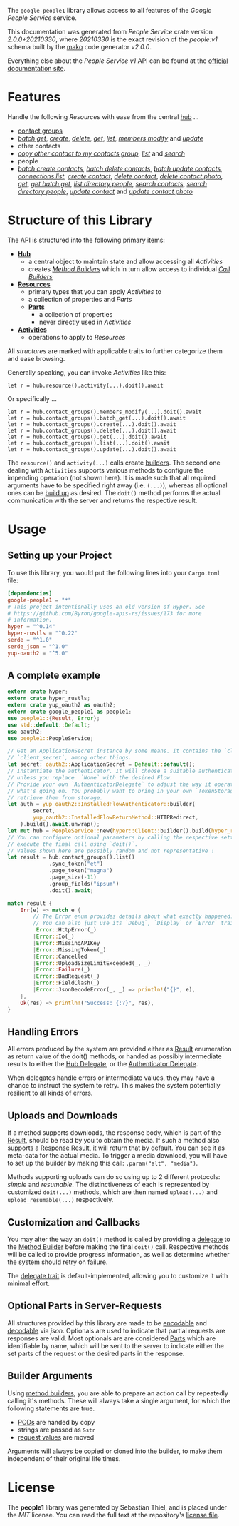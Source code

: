 <!---
DO NOT EDIT !
This file was generated automatically from 'src/mako/api/README.md.mako'
DO NOT EDIT !
-->
The `google-people1` library allows access to all features of the *Google People Service* service.

This documentation was generated from *People Service* crate version *2.0.0+20210330*, where *20210330* is the exact revision of the *people:v1* schema built by the [mako](http://www.makotemplates.org/) code generator *v2.0.0*.

Everything else about the *People Service* *v1* API can be found at the
[official documentation site](https://developers.google.com/people/).
# Features

Handle the following *Resources* with ease from the central [hub](https://docs.rs/google-people1/2.0.0+20210330/google_people1/PeopleService) ... 

* [contact groups](https://docs.rs/google-people1/2.0.0+20210330/google_people1/api::ContactGroup)
 * [*batch get*](https://docs.rs/google-people1/2.0.0+20210330/google_people1/api::ContactGroupBatchGetCall), [*create*](https://docs.rs/google-people1/2.0.0+20210330/google_people1/api::ContactGroupCreateCall), [*delete*](https://docs.rs/google-people1/2.0.0+20210330/google_people1/api::ContactGroupDeleteCall), [*get*](https://docs.rs/google-people1/2.0.0+20210330/google_people1/api::ContactGroupGetCall), [*list*](https://docs.rs/google-people1/2.0.0+20210330/google_people1/api::ContactGroupListCall), [*members modify*](https://docs.rs/google-people1/2.0.0+20210330/google_people1/api::ContactGroupMemberModifyCall) and [*update*](https://docs.rs/google-people1/2.0.0+20210330/google_people1/api::ContactGroupUpdateCall)
* other contacts
 * [*copy other contact to my contacts group*](https://docs.rs/google-people1/2.0.0+20210330/google_people1/api::OtherContactCopyOtherContactToMyContactsGroupCall), [*list*](https://docs.rs/google-people1/2.0.0+20210330/google_people1/api::OtherContactListCall) and [*search*](https://docs.rs/google-people1/2.0.0+20210330/google_people1/api::OtherContactSearchCall)
* people
 * [*batch create contacts*](https://docs.rs/google-people1/2.0.0+20210330/google_people1/api::PeopleBatchCreateContactCall), [*batch delete contacts*](https://docs.rs/google-people1/2.0.0+20210330/google_people1/api::PeopleBatchDeleteContactCall), [*batch update contacts*](https://docs.rs/google-people1/2.0.0+20210330/google_people1/api::PeopleBatchUpdateContactCall), [*connections list*](https://docs.rs/google-people1/2.0.0+20210330/google_people1/api::PeopleConnectionListCall), [*create contact*](https://docs.rs/google-people1/2.0.0+20210330/google_people1/api::PeopleCreateContactCall), [*delete contact*](https://docs.rs/google-people1/2.0.0+20210330/google_people1/api::PeopleDeleteContactCall), [*delete contact photo*](https://docs.rs/google-people1/2.0.0+20210330/google_people1/api::PeopleDeleteContactPhotoCall), [*get*](https://docs.rs/google-people1/2.0.0+20210330/google_people1/api::PeopleGetCall), [*get batch get*](https://docs.rs/google-people1/2.0.0+20210330/google_people1/api::PeopleGetBatchGetCall), [*list directory people*](https://docs.rs/google-people1/2.0.0+20210330/google_people1/api::PeopleListDirectoryPeopleCall), [*search contacts*](https://docs.rs/google-people1/2.0.0+20210330/google_people1/api::PeopleSearchContactCall), [*search directory people*](https://docs.rs/google-people1/2.0.0+20210330/google_people1/api::PeopleSearchDirectoryPeopleCall), [*update contact*](https://docs.rs/google-people1/2.0.0+20210330/google_people1/api::PeopleUpdateContactCall) and [*update contact photo*](https://docs.rs/google-people1/2.0.0+20210330/google_people1/api::PeopleUpdateContactPhotoCall)




# Structure of this Library

The API is structured into the following primary items:

* **[Hub](https://docs.rs/google-people1/2.0.0+20210330/google_people1/PeopleService)**
    * a central object to maintain state and allow accessing all *Activities*
    * creates [*Method Builders*](https://docs.rs/google-people1/2.0.0+20210330/google_people1/client::MethodsBuilder) which in turn
      allow access to individual [*Call Builders*](https://docs.rs/google-people1/2.0.0+20210330/google_people1/client::CallBuilder)
* **[Resources](https://docs.rs/google-people1/2.0.0+20210330/google_people1/client::Resource)**
    * primary types that you can apply *Activities* to
    * a collection of properties and *Parts*
    * **[Parts](https://docs.rs/google-people1/2.0.0+20210330/google_people1/client::Part)**
        * a collection of properties
        * never directly used in *Activities*
* **[Activities](https://docs.rs/google-people1/2.0.0+20210330/google_people1/client::CallBuilder)**
    * operations to apply to *Resources*

All *structures* are marked with applicable traits to further categorize them and ease browsing.

Generally speaking, you can invoke *Activities* like this:

```Rust,ignore
let r = hub.resource().activity(...).doit().await
```

Or specifically ...

```ignore
let r = hub.contact_groups().members_modify(...).doit().await
let r = hub.contact_groups().batch_get(...).doit().await
let r = hub.contact_groups().create(...).doit().await
let r = hub.contact_groups().delete(...).doit().await
let r = hub.contact_groups().get(...).doit().await
let r = hub.contact_groups().list(...).doit().await
let r = hub.contact_groups().update(...).doit().await
```

The `resource()` and `activity(...)` calls create [builders][builder-pattern]. The second one dealing with `Activities` 
supports various methods to configure the impending operation (not shown here). It is made such that all required arguments have to be 
specified right away (i.e. `(...)`), whereas all optional ones can be [build up][builder-pattern] as desired.
The `doit()` method performs the actual communication with the server and returns the respective result.

# Usage

## Setting up your Project

To use this library, you would put the following lines into your `Cargo.toml` file:

```toml
[dependencies]
google-people1 = "*"
# This project intentionally uses an old version of Hyper. See
# https://github.com/Byron/google-apis-rs/issues/173 for more
# information.
hyper = "^0.14"
hyper-rustls = "^0.22"
serde = "^1.0"
serde_json = "^1.0"
yup-oauth2 = "^5.0"
```

## A complete example

```Rust
extern crate hyper;
extern crate hyper_rustls;
extern crate yup_oauth2 as oauth2;
extern crate google_people1 as people1;
use people1::{Result, Error};
use std::default::Default;
use oauth2;
use people1::PeopleService;

// Get an ApplicationSecret instance by some means. It contains the `client_id` and 
// `client_secret`, among other things.
let secret: oauth2::ApplicationSecret = Default::default();
// Instantiate the authenticator. It will choose a suitable authentication flow for you, 
// unless you replace  `None` with the desired Flow.
// Provide your own `AuthenticatorDelegate` to adjust the way it operates and get feedback about 
// what's going on. You probably want to bring in your own `TokenStorage` to persist tokens and
// retrieve them from storage.
let auth = yup_oauth2::InstalledFlowAuthenticator::builder(
        secret,
        yup_oauth2::InstalledFlowReturnMethod::HTTPRedirect,
    ).build().await.unwrap();
let mut hub = PeopleService::new(hyper::Client::builder().build(hyper_rustls::HttpsConnector::with_native_roots()), auth);
// You can configure optional parameters by calling the respective setters at will, and
// execute the final call using `doit()`.
// Values shown here are possibly random and not representative !
let result = hub.contact_groups().list()
             .sync_token("et")
             .page_token("magna")
             .page_size(-11)
             .group_fields("ipsum")
             .doit().await;

match result {
    Err(e) => match e {
        // The Error enum provides details about what exactly happened.
        // You can also just use its `Debug`, `Display` or `Error` traits
         Error::HttpError(_)
        |Error::Io(_)
        |Error::MissingAPIKey
        |Error::MissingToken(_)
        |Error::Cancelled
        |Error::UploadSizeLimitExceeded(_, _)
        |Error::Failure(_)
        |Error::BadRequest(_)
        |Error::FieldClash(_)
        |Error::JsonDecodeError(_, _) => println!("{}", e),
    },
    Ok(res) => println!("Success: {:?}", res),
}

```
## Handling Errors

All errors produced by the system are provided either as [Result](https://docs.rs/google-people1/2.0.0+20210330/google_people1/client::Result) enumeration as return value of
the doit() methods, or handed as possibly intermediate results to either the 
[Hub Delegate](https://docs.rs/google-people1/2.0.0+20210330/google_people1/client::Delegate), or the [Authenticator Delegate](https://docs.rs/yup-oauth2/*/yup_oauth2/trait.AuthenticatorDelegate.html).

When delegates handle errors or intermediate values, they may have a chance to instruct the system to retry. This 
makes the system potentially resilient to all kinds of errors.

## Uploads and Downloads
If a method supports downloads, the response body, which is part of the [Result](https://docs.rs/google-people1/2.0.0+20210330/google_people1/client::Result), should be
read by you to obtain the media.
If such a method also supports a [Response Result](https://docs.rs/google-people1/2.0.0+20210330/google_people1/client::ResponseResult), it will return that by default.
You can see it as meta-data for the actual media. To trigger a media download, you will have to set up the builder by making
this call: `.param("alt", "media")`.

Methods supporting uploads can do so using up to 2 different protocols: 
*simple* and *resumable*. The distinctiveness of each is represented by customized 
`doit(...)` methods, which are then named `upload(...)` and `upload_resumable(...)` respectively.

## Customization and Callbacks

You may alter the way an `doit()` method is called by providing a [delegate](https://docs.rs/google-people1/2.0.0+20210330/google_people1/client::Delegate) to the 
[Method Builder](https://docs.rs/google-people1/2.0.0+20210330/google_people1/client::CallBuilder) before making the final `doit()` call. 
Respective methods will be called to provide progress information, as well as determine whether the system should 
retry on failure.

The [delegate trait](https://docs.rs/google-people1/2.0.0+20210330/google_people1/client::Delegate) is default-implemented, allowing you to customize it with minimal effort.

## Optional Parts in Server-Requests

All structures provided by this library are made to be [encodable](https://docs.rs/google-people1/2.0.0+20210330/google_people1/client::RequestValue) and 
[decodable](https://docs.rs/google-people1/2.0.0+20210330/google_people1/client::ResponseResult) via *json*. Optionals are used to indicate that partial requests are responses 
are valid.
Most optionals are are considered [Parts](https://docs.rs/google-people1/2.0.0+20210330/google_people1/client::Part) which are identifiable by name, which will be sent to 
the server to indicate either the set parts of the request or the desired parts in the response.

## Builder Arguments

Using [method builders](https://docs.rs/google-people1/2.0.0+20210330/google_people1/client::CallBuilder), you are able to prepare an action call by repeatedly calling it's methods.
These will always take a single argument, for which the following statements are true.

* [PODs][wiki-pod] are handed by copy
* strings are passed as `&str`
* [request values](https://docs.rs/google-people1/2.0.0+20210330/google_people1/client::RequestValue) are moved

Arguments will always be copied or cloned into the builder, to make them independent of their original life times.

[wiki-pod]: http://en.wikipedia.org/wiki/Plain_old_data_structure
[builder-pattern]: http://en.wikipedia.org/wiki/Builder_pattern
[google-go-api]: https://github.com/google/google-api-go-client

# License
The **people1** library was generated by Sebastian Thiel, and is placed 
under the *MIT* license.
You can read the full text at the repository's [license file][repo-license].

[repo-license]: https://github.com/Byron/google-apis-rsblob/master/LICENSE.md
